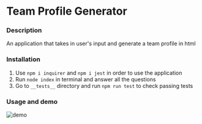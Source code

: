 # Team Profile Generator

### Description 
An application that takes in user's input and generate a team profile in html

### Installation 
1. Use `npm i inquirer` and `npm i jest` in order to use the application
2. Run `node index` in terminal and answer all the questions
3. Go to `__tests__` directory and run `npm run test` to check passing tests

### Usage and demo
![demo](./assets/)